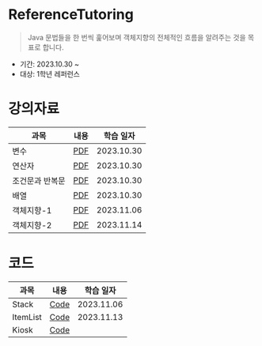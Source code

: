 # ReferenceTutoring
> Java 문법들을 한 번씩 훑어보며 객체지향의 전체적인 흐름을 알려주는 것을 목표로 합니다.   
* 기간: 2023.10.30 ~
* 대상: 1학년 레퍼런스

# 강의자료
| 과목 | 내용 | 학습 일자 |
| --- | --- | --- |
| 변수 | [PDF](https://github.com/Mangjun/ReferenceTutoring/blob/main/%EA%B0%95%EC%9D%98%EC%9E%90%EB%A3%8C/Java_%EB%B3%80%EC%88%98.pdf) | 2023.10.30 |
| 연산자 | [PDF](https://github.com/Mangjun/ReferenceTutoring/blob/main/%EA%B0%95%EC%9D%98%EC%9E%90%EB%A3%8C/Java_%EC%97%B0%EC%82%B0%EC%9E%90.pdf) | 2023.10.30 |
| 조건문과 반복문 | [PDF](https://github.com/Mangjun/ReferenceTutoring/blob/main/%EA%B0%95%EC%9D%98%EC%9E%90%EB%A3%8C/Java_%EC%A1%B0%EA%B1%B4%EB%AC%B8%EA%B3%BC%20%EB%B0%98%EB%B3%B5%EB%AC%B8.pdf) | 2023.10.30 |
| 배열 | [PDF](https://github.com/Mangjun/ReferenceTutoring/blob/main/%EA%B0%95%EC%9D%98%EC%9E%90%EB%A3%8C/Java_%EB%B0%B0%EC%97%B4.pdf) | 2023.10.30 |
| 객체지향-1 | [PDF](https://github.com/Mangjun/ReferenceTutoring/blob/main/%EA%B0%95%EC%9D%98%EC%9E%90%EB%A3%8C/Java_%EA%B0%9D%EC%B2%B4%EC%A7%80%ED%96%A5-1.pdf) | 2023.11.06 |
| 객체지향-2 | [PDF](https://github.com/Mangjun/ReferenceTutoring/blob/main/%EA%B0%95%EC%9D%98%EC%9E%90%EB%A3%8C/Java_%EA%B0%9D%EC%B2%B4%EC%A7%80%ED%96%A5-2.pdf) | 2023.11.14 |

# 코드
| 과목 | 내용 | 학습 일자 |
| --- | --- | --- |
| Stack | [Code](https://github.com/Mangjun/ReferenceTutoring/tree/main/%EC%BD%94%EB%93%9C/Stack) | 2023.11.06 |
| ItemList | [Code](https://github.com/Mangjun/ReferenceTutoring/tree/main/%EC%BD%94%EB%93%9C/ItemList) | 2023.11.13 |
| Kiosk | [Code](https://github.com/Mangjun/ReferenceTutoring/tree/main/%EC%BD%94%EB%93%9C/kiosk) |  |